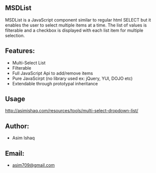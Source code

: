 MSDList
-------
MSDList is a JavaScript component similar to regular html SELECT but it enables the user to select 
multiple items at a time. The list of values is filterable and a checkbox is displayed with 
each list item for multiple selection.

Features:
---------
* Multi-Select List
* Filterable
* Full JavaScript Api to add/remove items
* Pure JavaScirpt (no library used ex: jQuery, YUI, DOJO etc)
* Extendable through prototypal inheritance

Usage
-----
http://asimishaq.com/resources/tools/multi-select-dropdown-list/

Author:
-------
* Asim Ishaq

Email:
------
* asim709@gmail.com

